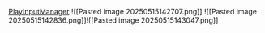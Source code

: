 [PlayInputManager](file:///D:/Obsidian%20Unity/Unity/Unity%E5%9B%9B%E9%83%A8%E6%9B%B2/Assets/Scripts/Unity%E8%BF%9B%E9%98%B6/InputSystem/%E8%BE%93%E5%85%A5%E7%9B%B8%E5%85%B3/Lesson12_PlayerInputManager.cs)
![[Pasted image 20250515142707.png]]
![[Pasted image 20250515142836.png]]![[Pasted image 20250515143047.png]]